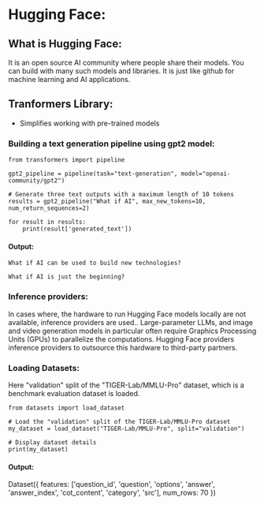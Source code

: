 # Hugging Face:

## What is Hugging Face:
It is an open source AI community where people share their models. You can build with many such models and libraries. 
It is just like github for machine learning and AI applications.

## Tranformers Library:
- Simplifies working with pre-trained models

### Building a text generation pipeline using gpt2 model:
```
from transformers import pipeline 

gpt2_pipeline = pipeline(task="text-generation", model="openai-community/gpt2")

# Generate three text outputs with a maximum length of 10 tokens
results = gpt2_pipeline("What if AI", max_new_tokens=10, num_return_sequences=2)

for result in results:
    print(result['generated_text'])
```

#### Output:
    What if AI can be used to build new technologies?
    
    What if AI is just the beginning?

### Inference providers:
In cases where, the hardware to run Hugging Face models locally are not available, inference providers are used.. Large-parameter LLMs, and image and video generation models in particular often require Graphics Processing Units (GPUs) to parallelize the computations. Hugging Face providers inference providers to outsource this hardware to third-party partners.

### Loading Datasets:
Here "validation" split of the "TIGER-Lab/MMLU-Pro" dataset, which is a benchmark evaluation dataset is loaded.
```
from datasets import load_dataset

# Load the "validation" split of the TIGER-Lab/MMLU-Pro dataset
my_dataset = load_dataset("TIGER-Lab/MMLU-Pro", split="validation")

# Display dataset details
print(my_dataset)
```
#### Output:
Dataset({
        features: ['question_id', 'question', 'options', 'answer', 'answer_index', 'cot_content', 'category', 'src'],
        num_rows: 70
    })
